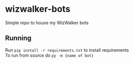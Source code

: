 # wizwalker-bots
Simple repo to house my WizWalker bots

## Running
Run `pip install -r requirements.txt` to install requirements <br />
To run from source do `py -m {name of bot}` <br />

